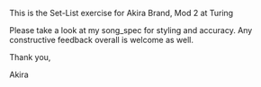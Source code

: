 This is the Set-List exercise for Akira Brand, Mod 2 at Turing

Please take a look at my song_spec for styling and accuracy. Any constructive feedback overall is welcome as well.

Thank you,

Akira
